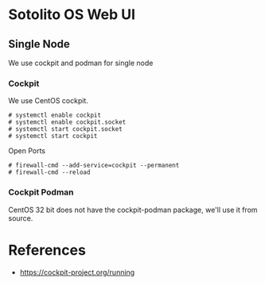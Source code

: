 # Sotolito OS Web UI

## Single Node
We use cockpit and podman for single node

### Cockpit

We use CentOS cockpit.

```
# systemctl enable cockpit
# systemctl enable cockpit.socket
# systemctl start cockpit.socket
# systemctl start cockpit
```

Open Ports

```
# firewall-cmd --add-service=cockpit --permanent
# firewall-cmd --reload

```

### Cockpit Podman

CentOS 32 bit does not have the cockpit-podman package, we'll use it from source.




# References

* https://cockpit-project.org/running
